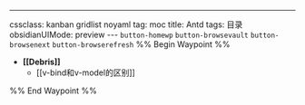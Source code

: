 ---
cssclass: kanban gridlist noyaml
tag: moc
title: Antd
tags: 目录
obsidianUIMode: preview
--- `button-homewp`  `button-browsevault`  `button-browsenext` `button-browserefresh` 
%% Begin Waypoint %%
- **[[Debris]]**
	- [[v-bind和v-model的区别]]

%% End Waypoint %%